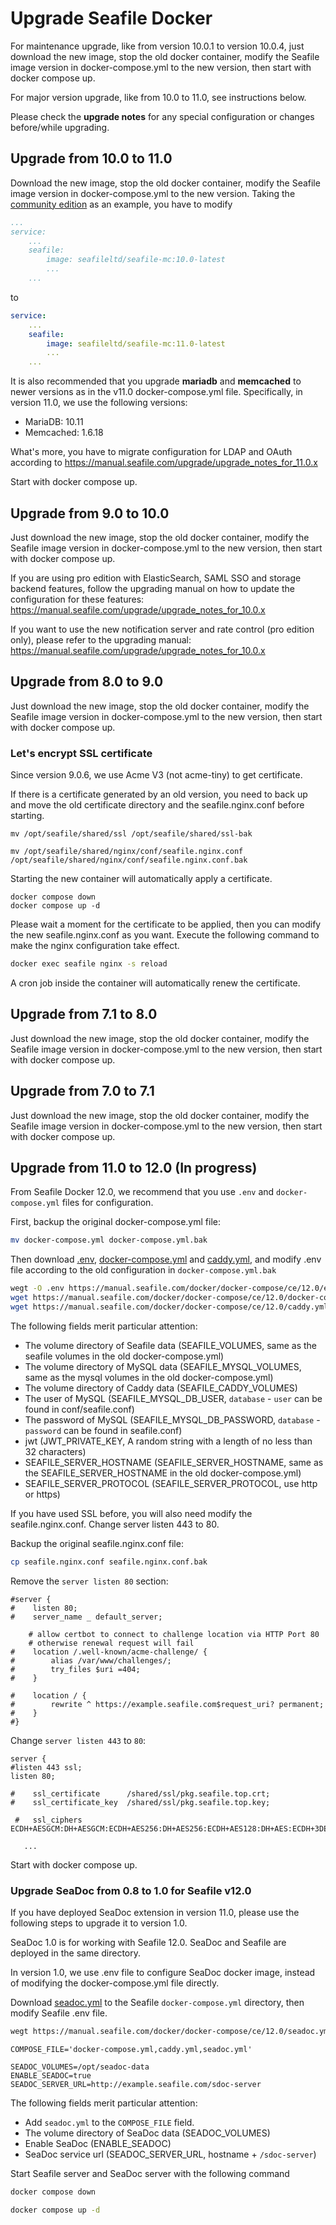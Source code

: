 # Upgrade Seafile Docker

For maintenance upgrade, like from version 10.0.1 to version 10.0.4, just download the new image, stop the old docker container, modify the Seafile image version in docker-compose.yml to the new version, then start with docker compose up.

For major version upgrade, like from 10.0 to 11.0, see instructions below.

Please check the **upgrade notes** for any special configuration or changes before/while upgrading.


## Upgrade from 10.0 to 11.0

Download the new image, stop the old docker container, modify the Seafile image version in docker-compose.yml to the new version. Taking the [community edition](../docker/deploy_seafile_with_docker.md) as an example, you have to modify

```yml
...
service:
    ...
    seafile:
        image: seafileltd/seafile-mc:10.0-latest
        ...
    ...
```

to

```yml
service:
    ...
    seafile:
        image: seafileltd/seafile-mc:11.0-latest
        ...
    ...
```

 It is also recommended that you upgrade **mariadb** and **memcached** to newer versions as in the v11.0 docker-compose.yml file. Specifically, in version 11.0, we use the following versions:

- MariaDB: 10.11
- Memcached: 1.6.18

What's more, you have to migrate configuration for LDAP and OAuth according to <https://manual.seafile.com/upgrade/upgrade_notes_for_11.0.x>

Start with docker compose up.

## Upgrade from 9.0 to 10.0

Just download the new image, stop the old docker container, modify the Seafile image version in docker-compose.yml to the new version, then start with docker compose up.

If you are using pro edition with ElasticSearch, SAML SSO and storage backend features, follow the upgrading manual on how to update the configuration for these features: <https://manual.seafile.com/upgrade/upgrade_notes_for_10.0.x>

If you want to use the new notification server and rate control (pro edition only), please refer to the upgrading manual: <https://manual.seafile.com/upgrade/upgrade_notes_for_10.0.x>

## Upgrade from 8.0 to 9.0

Just download the new image, stop the old docker container, modify the Seafile image version in docker-compose.yml to the new version, then start with docker compose up.

### Let's encrypt SSL certificate

Since version 9.0.6, we use Acme V3 (not acme-tiny) to get certificate.

If there is a certificate generated by an old version, you need to back up and move the old certificate directory and the seafile.nginx.conf before starting.

```shell
mv /opt/seafile/shared/ssl /opt/seafile/shared/ssl-bak

mv /opt/seafile/shared/nginx/conf/seafile.nginx.conf /opt/seafile/shared/nginx/conf/seafile.nginx.conf.bak
```

Starting the new container will automatically apply a certificate.

```shell
docker compose down
docker compose up -d
```

Please wait a moment for the certificate to be applied, then you can modify the new seafile.nginx.conf as you want. Execute the following command to make the nginx configuration take effect.

```sh
docker exec seafile nginx -s reload
```

A cron job inside the container will automatically renew the certificate.

## Upgrade from 7.1 to 8.0

Just download the new image, stop the old docker container, modify the Seafile image version in docker-compose.yml to the new version, then start with docker compose up.

## Upgrade from 7.0 to 7.1

Just download the new image, stop the old docker container, modify the Seafile image version in docker-compose.yml to the new version, then start with docker compose up.


## Upgrade from 11.0 to 12.0 (In progress)

From Seafile Docker 12.0, we recommend that you use `.env` and `docker-compose.yml` files for configuration.

First, backup the original docker-compose.yml file:

```sh
mv docker-compose.yml docker-compose.yml.bak
```

Then download [.env](https://manual.seafile.com/docker/docker-compose/ce/12.0/env), [docker-compose.yml](https://manual.seafile.com/docker/docker-compose/ce/12.0/docker-compose.yml) and [caddy.yml](https://manual.seafile.com/docker/docker-compose/ce/12.0/caddy.yml), and modify .env file according to the old configuration in `docker-compose.yml.bak`

```sh
wegt -O .env https://manual.seafile.com/docker/docker-compose/ce/12.0/env
wget https://manual.seafile.com/docker/docker-compose/ce/12.0/docker-compose.yml
wget https://manual.seafile.com/docker/docker-compose/ce/12.0/caddy.yml
```

The following fields merit particular attention:

* The volume directory of Seafile data (SEAFILE_VOLUMES, same as the seafile volumes in the old docker-compose.yml)
* The volume directory of MySQL data (SEAFILE_MYSQL_VOLUMES, same as the mysql volumes in the old docker-compose.yml)
* The volume directory of Caddy data (SEAFILE_CADDY_VOLUMES)
* The user of MySQL (SEAFILE_MYSQL_DB_USER, `database` - `user` can be found in conf/seafile.conf)
* The password of MySQL (SEAFILE_MYSQL_DB_PASSWORD, `database` - `password` can be found in seafile.conf)
* jwt (JWT_PRIVATE_KEY, A random string with a length of no less than 32 characters)
* SEAFILE_SERVER_HOSTNAME (SEAFILE_SERVER_HOSTNAME, same as the SEAFILE_SERVER_HOSTNAME in the old docker-compose.yml)
* SEAFILE_SERVER_PROTOCOL (SEAFILE_SERVER_PROTOCOL, use http or https)

If you have used SSL before, you will also need modify the seafile.nginx.conf. Change server listen 443 to 80.

Backup the original seafile.nginx.conf file:

```sh
cp seafile.nginx.conf seafile.nginx.conf.bak
```

Remove the `server listen 80` section:

```config
#server {
#    listen 80;
#    server_name _ default_server;

    # allow certbot to connect to challenge location via HTTP Port 80
    # otherwise renewal request will fail
#    location /.well-known/acme-challenge/ {
#        alias /var/www/challenges/;
#        try_files $uri =404;
#    }

#    location / {
#        rewrite ^ https://example.seafile.com$request_uri? permanent;
#    }
#}
```

Change `server listen 443` to `80`:

```config
server {
#listen 443 ssl;
listen 80;

#    ssl_certificate      /shared/ssl/pkg.seafile.top.crt;
#    ssl_certificate_key  /shared/ssl/pkg.seafile.top.key;

 #   ssl_ciphers ECDH+AESGCM:DH+AESGCM:ECDH+AES256:DH+AES256:ECDH+AES128:DH+AES:ECDH+3DES:DH+3DES:RSA+AESGCM:RSA+AES:RSA+3DES:!aNULL:!MD5:!DSS;

   ...
```

Start with docker compose up.

### Upgrade SeaDoc from 0.8 to 1.0 for Seafile v12.0

If you have deployed SeaDoc extension in version 11.0, please use the following steps to upgrade it to version 1.0.

SeaDoc 1.0 is for working with Seafile 12.0. SeaDoc and Seafile are deployed in the same directory.

In version 1.0, we use .env file to configure SeaDoc docker image, instead of modifying the docker-compose.yml file directly.

Download [seadoc.yml](https://manual.seafile.com/docker/docker-compose/ce/12.0/seadoc.yml) to the Seafile `docker-compose.yml` directory, then modify Seafile .env file.

```sh
wegt https://manual.seafile.com/docker/docker-compose/ce/12.0/seadoc.yml
```

```env
COMPOSE_FILE='docker-compose.yml,caddy.yml,seadoc.yml'

SEADOC_VOLUMES=/opt/seadoc-data
ENABLE_SEADOC=true
SEADOC_SERVER_URL=http://example.seafile.com/sdoc-server
```

The following fields merit particular attention:

* Add `seadoc.yml` to the `COMPOSE_FILE` field.
* The volume directory of SeaDoc data (SEADOC_VOLUMES)
* Enable SeaDoc (ENABLE_SEADOC)
* SeaDoc service url (SEADOC_SERVER_URL, hostname + `/sdoc-server`)

Start Seafile server and SeaDoc server with the following command

```sh
docker compose down

docker compose up -d
```
